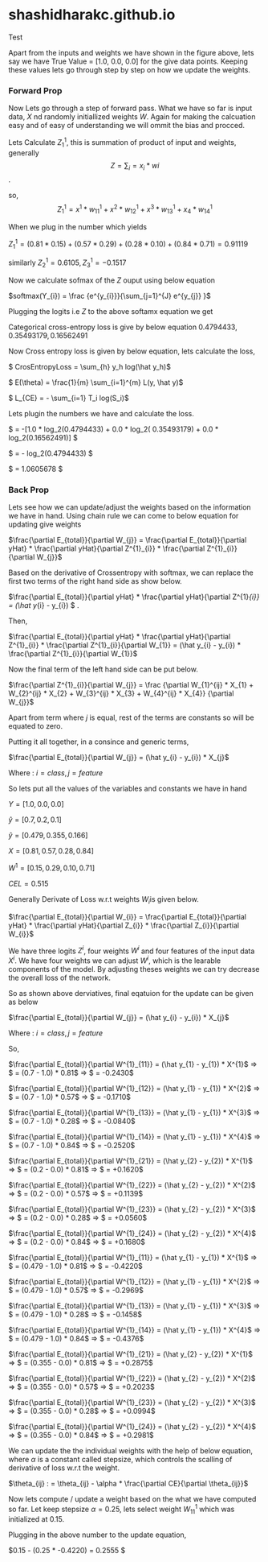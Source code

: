 # shashidharakc.github.io

Test 


Apart from the inputs and weights we have shown in the figure above, lets say we have True Value = [1.0, 0.0, 0.0] for the give data points. Keeping these values lets go through step by step on how we update the weights.

### Forward Prop

Now Lets go through a step of forward pass. What we have so far is input data, $X$ nd randomly initiallized weights $W$. Again for making the calcuation easy and of easy of understanding we will ommit the bias and procced. 

Lets Calculate $Z_{1}^{1}$, this is summation of product of input and weights, generally  $$Z = \sum_{i} = x_{i}*w{i}$$. 

so, $$Z_{1}^{1} = x^{1} * w_{11}^{1} + x^{2} * w_{12}^{1} + x^{3} * w_{13}^{1} + x_{4} * w_{14}^{1}$$

When we plug in the number which yields 

$Z_{1}^{1} = (0.81 * 0.15) + (0.57 * 0.29) + (0.28 * 0.10) + (0.84 * 0.71) = 0.91119$

similarly $Z_{2}^{1} = 0.6105, Z_{3}^{1} = -0.1517$

Now we calculate sofmax of the $Z$ ouput using below equation 

$softmax(Y_{i}) = \frac {e^{y_{i}}}{\sum_{j=1}^{J} e^{y_{j}} }$

Plugging the logits i.e $Z$ to the above softamx equation we get 

Categorical cross-entropy loss is give by below equation $0.4794433, 0.35493179, 0.16562491$

Now Cross entropy loss is given by below equation, lets calculate the loss, 

$ CrosEntropyLoss = \sum_{h} y_h log(\hat y_h)$

$ E(\theta) = \frac{1}{m} \sum_{i=1}^{m} L(y, \hat y)$

$ L_{CE} = - \sum_{i=1} T_i log(S_i)$

Lets plugin the numbers we have and calculate the loss.

$        = -[1.0 * log_2(0.4794433) + 0.0 * log_2( 0.35493179) + 0.0 * log_2(0.16562491)] $

$        = - log_2(0.4794433) $

$        = 1.0605678 $


### Back Prop

Lets see how we can update/adjust the weights based on the information we have in hand. Using chain rule we can come to below equation for updating give weights

$\frac{\partial E_{total}}{\partial W_{j}} = \frac{\partial E_{total}}{\partial yHat} * \frac{\partial yHat}{\partial Z^{1}_{i}} * \frac{\partial Z^{1}_{i}}{\partial W_{j}}$

Based on the derivative of Crossentropy with softmax, we can replace the first two terms of the right hand side as show below.

$\frac{\partial E_{total}}{\partial yHat} * \frac{\partial yHat}{\partial Z^{1}_{i}}  = (\hat y_{i} - y_{i}) $ .

Then, 

$\frac{\partial E_{total}}{\partial yHat} * \frac{\partial yHat}{\partial Z^{1}_{i}} * \frac{\partial Z^{1}_{i}}{\partial W_{1}} = (\hat y_{i} - y_{i}) * \frac{\partial Z^{1}_{i}}{\partial W_{1}}$

Now the final term of the left hand side can be put below.

$\frac{\partial Z^{1}_{i}}{\partial W_{j}} = \frac {\partial W_{1}^{ij} * X_{1} + W_{2}^{ij} * X_{2} + W_{3}^{ij} * X_{3} + W_{4}^{ij} * X_{4}} {\partial W_{j}}$

Apart from term where $j$ is equal, rest of the terms are constants so will be equated to zero. 

Putting it all together, in a consince and generic terms,

$\frac{\partial E_{total}}{\partial W_{j}} = (\hat y_{i} - y_{i}) * X_{j}$

Where : $i = class, j = feature$


So lets put all the values of the variables and constants we have in hand

$Y = [1.0, 0.0, 0.0]$

$\hat y = [0.7, 0.2, 0.1]$ 

$\hat y = [0.479, 0.355, 0.166]$

$X = [0.81, 0.57, 0.28, 0.84]$

$W^{1} = [0.15, 0.29, 0.10, 0.71]$

$CEL = 0.515$





Generally Derivate of Loss w.r.t weights $W_{i}$is given below. 

$\frac{\partial E_{total}}{\partial W_{i}} = \frac{\partial E_{total}}{\partial yHat} * \frac{\partial yHat}{\partial Z_{i}} * \frac{\partial Z_{i}}{\partial W_{i}}$

We have three logits $Z^{i}$, four weights $W^{i}$ and four features of the input data $X^{i}$. 
We have four weights we can adjust $W^{i}$, which is the learable components of the model. By adjusting theses weights we can try decrease the overall loss of the network. 






So as shown above derviatives, final eqatuion for the update can be given as below 

$\frac{\partial E_{total}}{\partial W_{j}} = (\hat y_{i} - y_{i}) * X_{j}$

Where : $i = class, j = feature$

So, 

$\frac{\partial E_{total}}{\partial W^{1}_{11}} = (\hat y_{1} - y_{1}) * X^{1}$ => $ = (0.7 - 1.0) * 0.81$ => $ = -0.2430$

$\frac{\partial E_{total}}{\partial W^{1}_{12}} = (\hat y_{1} - y_{1}) * X^{2}$ => $ = (0.7 - 1.0) * 0.57$ => $ = -0.1710$

$\frac{\partial E_{total}}{\partial W^{1}_{13}} = (\hat y_{1} - y_{1}) * X^{3}$ => $ = (0.7 - 1.0) * 0.28$ => $ = -0.0840$

$\frac{\partial E_{total}}{\partial W^{1}_{14}} = (\hat y_{1} - y_{1}) * X^{4}$ => $ = (0.7 - 1.0) * 0.84$ => $ = -0.2520$


$\frac{\partial E_{total}}{\partial W^{1}_{21}} = (\hat y_{2} - y_{2}) * X^{1}$ => $ = (0.2 - 0.0) * 0.81$ => $ = +0.1620$

$\frac{\partial E_{total}}{\partial W^{1}_{22}} = (\hat y_{2} - y_{2}) * X^{2}$ => $ = (0.2 - 0.0) * 0.57$ => $ = +0.1139$

$\frac{\partial E_{total}}{\partial W^{1}_{23}} = (\hat y_{2} - y_{2}) * X^{3}$ => $ = (0.2 - 0.0) * 0.28$ => $ = +0.0560$

$\frac{\partial E_{total}}{\partial W^{1}_{24}} = (\hat y_{2} - y_{2}) * X^{4}$ => $ = (0.2 - 0.0) * 0.84$ => $ = +0.1680$






$\frac{\partial E_{total}}{\partial W^{1}_{11}} = (\hat y_{1} - y_{1}) * X^{1}$ => $ = (0.479 - 1.0) * 0.81$ => $ = -0.4220$

$\frac{\partial E_{total}}{\partial W^{1}_{12}} = (\hat y_{1} - y_{1}) * X^{2}$ => $ = (0.479 - 1.0) * 0.57$ => $ = -0.2969$

$\frac{\partial E_{total}}{\partial W^{1}_{13}} = (\hat y_{1} - y_{1}) * X^{3}$ => $ = (0.479 - 1.0) * 0.28$ => $ = -0.1458$

$\frac{\partial E_{total}}{\partial W^{1}_{14}} = (\hat y_{1} - y_{1}) * X^{4}$ => $ = (0.479 - 1.0) * 0.84$ => $ = -0.4376$


$\frac{\partial E_{total}}{\partial W^{1}_{21}} = (\hat y_{2} - y_{2}) * X^{1}$ => $ = (0.355 - 0.0) * 0.81$ => $ = +0.2875$

$\frac{\partial E_{total}}{\partial W^{1}_{22}} = (\hat y_{2} - y_{2}) * X^{2}$ => $ = (0.355 - 0.0) * 0.57$ => $ = +0.2023$

$\frac{\partial E_{total}}{\partial W^{1}_{23}} = (\hat y_{2} - y_{2}) * X^{3}$ => $ = (0.355 - 0.0) * 0.28$ => $ = +0.0994$

$\frac{\partial E_{total}}{\partial W^{1}_{24}} = (\hat y_{2} - y_{2}) * X^{4}$ => $ = (0.355 - 0.0) * 0.84$ => $ = +0.2981$






We can update the the individual weights with the help of below equation, where $\alpha$ is a constant called stepsize, which controls the scalling of derivative of loss w.r.t the weight.

$\theta_{ij} : = \theta_{ij} - \alpha * \frac{\partial CE}{\partial \theta_{ij}}$

Now lets compute / update a weight based on the what we have computed so far. Let keep stepsize $\alpha = 0.25$, lets select weight $W_{11}^{1}$ which was initialized at $0.15$. 

Plugging in the above number to the update equation, 

$0.15 - (0.25 * -0.4220) = 0.2555 $ 


